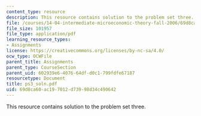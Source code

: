 ```yaml
---
content_type: resource
description: This resource contains solution to the problem set three.
file: /courses/14-04-intermediate-microeconomic-theory-fall-2006/69d8ca60ac197012d73998d34c490642_ps3_soln.pdf
file_size: 101957
file_type: application/pdf
learning_resource_types:
- Assignments
license: https://creativecommons.org/licenses/by-nc-sa/4.0/
ocw_type: OCWFile
parent_title: Assignments
parent_type: CourseSection
parent_uid: 602939e6-4076-64df-d0c1-799fdfe67187
resourcetype: Document
title: ps3_soln.pdf
uid: 69d8ca60-ac19-7012-d739-98d34c490642
---
```

This resource contains solution to the problem set three.
